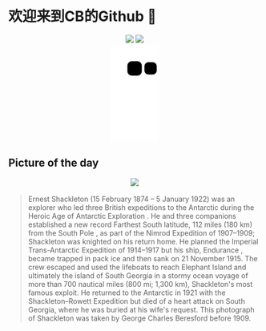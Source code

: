 
# 欢迎来到CB的Github 👋

<div align="center">
  <img height="137px" src="https://github-readme-stats.vercel.app/api?username=SuperCB&show_icons=true&theme=radical" />
  <img height="137px" src="https://github-readme-stats.vercel.app/api/top-langs/?username=SuperCB&hide_title=true&hide_border=true&layout=compact&langs_count=6&text_color=000&icon_color=fff" />
</div>


<div align="center">
    <img src="./contribution-snake/github-contribution-grid-snake.svg" />
</div>



## Picture of the day
<div align="center">
  <img width=400px src="https://upload.wikimedia.org/wikipedia/commons/thumb/b/bd/Ernest_Shackleton_before_1909.jpg/450px-Ernest_Shackleton_before_1909.jpg" />
</div>

>Ernest Shackleton  (15 February 1874 – 5 January 1922) was an explorer who led three British expeditions to the  Antarctic  during the  Heroic Age of Antarctic Exploration . He and three companions established a new record  Farthest South  latitude, 112 miles (180 km) from the  South Pole , as part of the  Nimrod  Expedition  of 1907–1909; Shackleton was  knighted  on his return home. He planned the  Imperial Trans-Antarctic Expedition  of 1914–1917 but his ship,  Endurance , became trapped in  pack ice  and then sank on 21 November 1915. The crew escaped and used the lifeboats to reach  Elephant Island  and ultimately the island of  South Georgia  in a stormy ocean voyage of more than 700 nautical miles (800 mi; 1,300 km), Shackleton's most famous exploit. He returned to the Antarctic in 1921 with the  Shackleton–Rowett Expedition  but died of a heart attack on South Georgia, where he was buried at his wife's request. This photograph of Shackleton was taken by  George Charles Beresford  before 1909.


